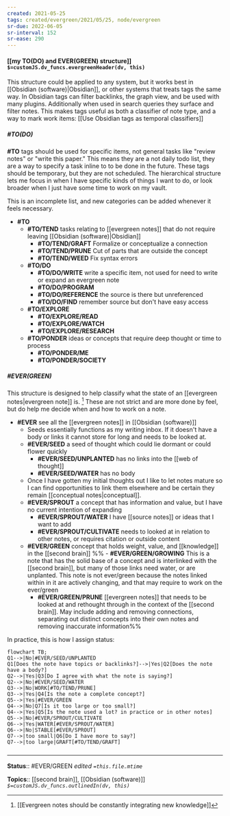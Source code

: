 ```yaml
---
created: 2021-05-25
tags: created/evergreen/2021/05/25, node/evergreen
sr-due: 2022-06-05
sr-interval: 152
sr-ease: 290
---
```


#### [[my TO(DO) and EVER(GREEN) structure]] `$=customJS.dv_funcs.evergreenHeader(dv, this)`

This structure could be applied to any system, but it works best in [[Obsidian (software)|Obsidian]], or other systems that treats tags the same way. In Obsidian tags can filter backlinks, the graph view, and be used with many plugins. Additionally when used in search queries they surface and filter notes. This makes tags useful as both a classifier of note type, and a way to mark work items: [[Use Obsidian tags as temporal classifiers]]

##### \#TO(DO)

**\#TO** tags should be used for specific items, not general tasks like "review notes" or "write this paper." This means they are a not daily todo list, they are a way to specify a task inline to to be done in the future. These tags should be temporary, but they are not scheduled. The hierarchical structure lets me focus in when I have specific kinds of things I want to do, or look broader when I just have some time to work on my vault.

This is an incomplete list, and new categories can be added whenever it feels necessary. 

- **\#TO**
    - **\#TO/TEND** tasks relating to [[evergreen notes]] that do not require leaving [[Obsidian (software)|Obsidian]]
	    - **\#TO/TEND/GRAFT** Formalize or conceptualize a connection
	    - **\#TO/TEND/PRUNE** Cut of parts that are outside the concept
	    - **\#TO/TEND/WEED** Fix syntax errors
	- **\#TO/DO** 
		- **\#TO/DO/WRITE** write a specific item, not used for need to write or expand an evergreen note
		- **\#TO/DO/PROGRAM** 
		- **\#TO/DO/REFERENCE** the source is there but unreferenced
		- **\#TO/DO/FIND** remember source but don't have easy access
	- **\#TO/EXPLORE**
		- **\#TO/EXPLORE/READ** 
		- **\#TO/EXPLORE/WATCH**
		- **\#TO/EXPLORE/RESEARCH** 
	- **\#TO/PONDER** ideas or concepts that require deep thought or time to process
		- **\#TO/PONDER/ME** 
		- **\#TO/PONDER/SOCIETY**

##### \#EVER(GREEN)

This structure is designed to help classify what the state of an [[evergreen notes|evergreen note]] is. [^1] These are not strict and are more done by feel, but do help me decide when and how to work on a note. 

[^1]: [[Evergreen notes should be constantly integrating new knowledge]]

- **\#EVER** see all the [[evergreen notes]] in [[Obsidian (software)]]
	- Seeds essentially functions as my writing inbox. If it doesn't have a body or links it cannot store for long and needs to be looked at.
	- **\#EVER\/SEED** a seed of thought which could lie dormant or could flower quickly
		- **\#EVER\/SEED/UNPLANTED** has no links into the [[web of thought]]
		- **\#EVER\/SEED/WATER** has no body
	- Once I have gotten my initial thoughts out I like to let notes mature so I can find opportunities to link them elsewhere and  be certain they remain [[conceptual notes|conceptual]]. 
	- **\#EVER/SPROUT** a concept that has information and value, but I have no current intention of expanding
		- **\#EVER/SPROUT/WATER** I have [[source notes]] or ideas that I want to add 
		- **\#EVER/SPROUT/CULTIVATE** needs to looked at in relation to other notes, or requires citation or outside content
	- **\#EVER/GREEN** concept that holds weight, value, and [[knowledge]] in the [[second brain]]
%%		- **\#EVER/GREEN/GROWING** This is a note that has the solid base of a concept and is interlinked with the [[second brain]], but many of those links need water, or are unplanted. This note is not ever/green because the notes linked within in it are actively changing, and that may require to work on the ever/green
		- **\#EVER/GREEN/PRUNE** [[evergreen notes]] that needs to be looked at and rethought through in the context of the [[second brain]]. May include adding and removing connections, separating out distinct concepts into their own notes and removing inaccurate information%%

In practice, this is how I assign status:
```mermaid
flowchart TB;
Q1-->|No|#EVER/SEED/UNPLANTED
Q1[Does the note have topics or backlinks?]-->|Yes|Q2[Does the note have a body?]
Q2-->|Yes|Q3[Do I agree with what the note is saying?]
Q2-->|No|#EVER/SEED/WATER
Q3-->|No|WORK[#TO/TEND/PRUNE]
Q3-->|Yes|Q4[Is the note a complete concept?]
Q5-->|Yes|#EVER/GREEN
Q4-->|No|Q7[Is it too large or too small?]
Q4-->|Yes|Q5[Is the note used a lot? in practice or in other notes]
Q5-->|No|#EVER/SPROUT/CULTIVATE
Q6-->|Yes|WATER[#EVER/SPROUT/WATER]
Q6-->|No|STABLE[#EVER/SPROUT]
Q7-->|too small|Q6[Do I have more to say?]
Q7-->|too large|GRAFT[#TO/TEND/GRAFT]
```

### <hr class="footnote"/>

**Status**:: #EVER/GREEN
*edited `=this.file.mtime`*

**Topics**:: [[second brain]], [[Obsidian (software)]]
*`$=customJS.dv_funcs.outlinedIn(dv, this)`*
